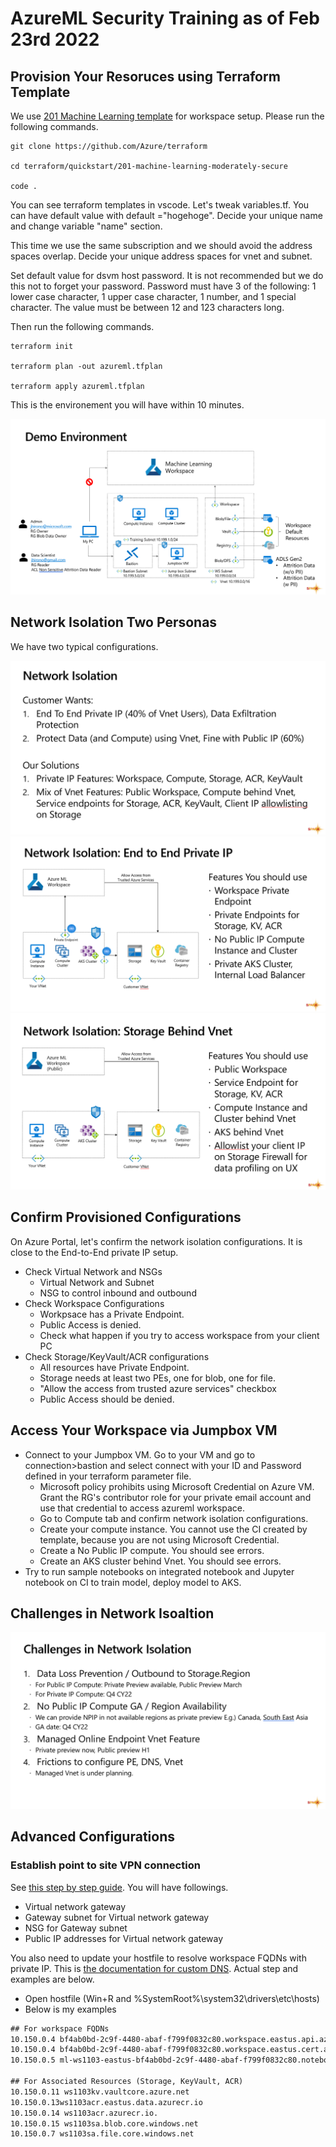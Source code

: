 # AzureML Security Training as of Feb 23rd 2022

## Provision Your Resoruces using Terraform Template

We use [201 Machine Learning template](https://github.com/Azure/terraform) for workspace setup. Please run the following commands.

```
git clone https://github.com/Azure/terraform

cd terraform/quickstart/201-machine-learning-moderately-secure

code .
```
You can see terraform templates in vscode. Let's tweak variables.tf. You can have default value with default ="hogehoge". Decide your unique name and change variable "name" section.

This time we use the same subscription and we should avoid the address spaces overlap. Decide your unique address spaces for vnet and subnet.

Set default value for dsvm host password. It is not recommended but we do this not to forget your password. Password must have 3 of the following: 1 lower case character, 1 upper case character, 1 number, and 1 special character. The value must be between 12 and 123 characters long.

Then run the following commands.

```
terraform init

terraform plan -out azureml.tfplan

terraform apply azureml.tfplan
```
This is the environement you will have within 10 minutes.

![](/Pic/1DemoArchtecture.png)

## Network Isolation Two Personas

We have two typical configurations.

![](/Pic/NetworkIsolation1.png)
![](/Pic/NetworkIsolation2.png)
![](/Pic/NetworkIsolation3.png)


## Confirm Provisioned Configurations

On Azure Portal, let's confirm the network isolation configurations. It is close to the End-to-End private IP setup.

* Check Virtual Network and NSGs
    * Virtual Network and Subnet
    * NSG to control inbound and outbound
* Check Workspace Configurations
    * Workpsace has a Private Endpoint.
    * Public Access is denied.
    * Check what happen if you try to access workspace from your client PC
* Check Storage/KeyVault/ACR configurations
    * All resources have Private Endpoint.
    * Storage needs at least two PEs, one for blob, one for file.
    * "Allow the access from trusted azure services" checkbox
    * Public Access should be denied.


## Access Your Workspace via Jumpbox VM

* Connect to your Jumpbox VM. Go to your VM and go to connection>bastion and select connect with your ID and Password defined in your terraform parameter file.
    * Microsoft policy prohibits using Microsoft Credential on Azure VM. Grant the RG's contributor role for your private email account and use that credential to access azureml workspace.
    * Go to Compute tab and confirm network isolation configurations.
    * Create your compute instance. You cannot use the CI created by template, because you are not using Microsoft Credential.
    * Create a No Public IP compute. You should see errors.
    * Create an AKS cluster behind Vnet. You should see errors.
* Try to run sample notebooks on integrated notebook and Jupyter notebook on CI to train model, deploy model to AKS.

## Challenges in Network Isoaltion
![](/Pic/NetworkIsolation4.png)

## Advanced Configurations

### Establish point to site VPN connection

See [this step by step guide](https://docs.microsoft.com/azure/vpn-gateway/vpn-gateway-howto-point-to-site-resource-manager-portal). You will have followings.

* Virtual network gateway
* Gateway subnet for Virtual network gateway
* NSG for Gateway subnet
* Public IP addresses for Virtual network gateway

You also need to update your hostfile to resolve workspace FQDNs with private IP. This is [the documentation for custom DNS](https://docs.microsoft.com/azure/machine-learning/how-to-custom-dns). Actual step and examples are below.

* Open hostfile (Win+R and %SystemRoot%\system32\drivers\etc\hosts)
* Below is my examples

```txt
## For workspace FQDNs
10.150.0.4 bf4ab0bd-2c9f-4480-abaf-f799f0832c80.workspace.eastus.api.azureml.ms
10.150.0.4 bf4ab0bd-2c9f-4480-abaf-f799f0832c80.workspace.eastus.cert.api.azureml.ms
10.150.0.5 ml-ws1103-eastus-bf4ab0bd-2c9f-4480-abaf-f799f0832c80.notebooks.azure.net

## For Associated Resources (Storage, KeyVault, ACR)
10.150.0.11 ws1103kv.vaultcore.azure.net
10.150.0.13ws1103acr.eastus.data.azurecr.io
10.150.0.14 ws1103acr.azurecr.io.
10.150.0.15 ws1103sa.blob.core.windows.net
10.150.0.7 ws1103sa.file.core.windows.net
```